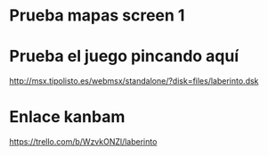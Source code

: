 # Prueba mapas screen 1
# Prueba el juego pincando aquí
http://msx.tipolisto.es/webmsx/standalone/?disk=files/laberinto.dsk

# Enlace kanbam
https://trello.com/b/WzvkONZl/laberinto